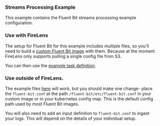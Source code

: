 ### Streams Processing Example

This example contains the Fluent Bit streams processing example configuration.

### Use with FireLens

The setup for Fluent Bit for this example includes multiple files, so you'll need to build a [custom Fluent Bit image](custom-fluent-bit-image) with them. Because at the moment FireLens only supports pulling a single config file from S3.

You can then use the [example task definition](task_definition.json).

### Use outside of FireLens.

The example files [here]((custom-fluent-bit-image)) will work, but you should make one change- place the `fluent-bit.conf` at the path `/fluent-bit/etc/fluent-bit.conf` in your custom image or in your kubernetes config map. This is the default config path used by most Fluent Bit images.

You will also need to add an input definition to `fluent-bit.conf` to ingest your logs. This will depend on the details of your individual setup.

